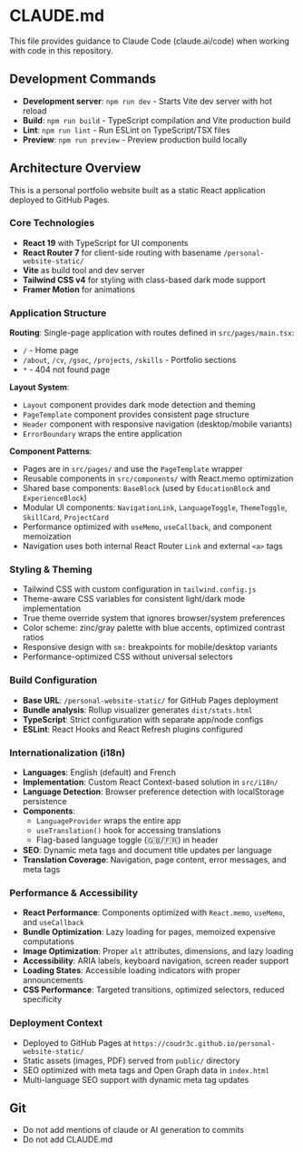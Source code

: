# CLAUDE.md

This file provides guidance to Claude Code (claude.ai/code) when working with code in this repository.

## Development Commands

- **Development server**: `npm run dev` - Starts Vite dev server with hot reload
- **Build**: `npm run build` - TypeScript compilation and Vite production build
- **Lint**: `npm run lint` - Run ESLint on TypeScript/TSX files
- **Preview**: `npm run preview` - Preview production build locally

## Architecture Overview

This is a personal portfolio website built as a static React application deployed to GitHub Pages.

### Core Technologies
- **React 19** with TypeScript for UI components
- **React Router 7** for client-side routing with basename `/personal-website-static/`
- **Vite** as build tool and dev server
- **Tailwind CSS v4** for styling with class-based dark mode support
- **Framer Motion** for animations

### Application Structure

**Routing**: Single-page application with routes defined in `src/pages/main.tsx`:
- `/` - Home page
- `/about`, `/cv`, `/gsoc`, `/projects`, `/skills` - Portfolio sections
- `*` - 404 not found page

**Layout System**: 
- `Layout` component provides dark mode detection and theming
- `PageTemplate` component provides consistent page structure
- `Header` component with responsive navigation (desktop/mobile variants)
- `ErrorBoundary` wraps the entire application

**Component Patterns**:
- Pages are in `src/pages/` and use the `PageTemplate` wrapper
- Reusable components in `src/components/` with React.memo optimization
- Shared base components: `BaseBlock` (used by `EducationBlock` and `ExperienceBlock`)
- Modular UI components: `NavigationLink`, `LanguageToggle`, `ThemeToggle`, `SkillCard`, `ProjectCard`
- Performance optimized with `useMemo`, `useCallback`, and component memoization
- Navigation uses both internal React Router `Link` and external `<a>` tags

### Styling & Theming
- Tailwind CSS with custom configuration in `tailwind.config.js`
- Theme-aware CSS variables for consistent light/dark mode implementation
- True theme override system that ignores browser/system preferences
- Color scheme: zinc/gray palette with blue accents, optimized contrast ratios
- Responsive design with `sm:` breakpoints for mobile/desktop variants
- Performance-optimized CSS without universal selectors

### Build Configuration
- **Base URL**: `/personal-website-static/` for GitHub Pages deployment
- **Bundle analysis**: Rollup visualizer generates `dist/stats.html`
- **TypeScript**: Strict configuration with separate app/node configs
- **ESLint**: React Hooks and React Refresh plugins configured

### Internationalization (i18n)
- **Languages**: English (default) and French
- **Implementation**: Custom React Context-based solution in `src/i18n/`
- **Language Detection**: Browser preference detection with localStorage persistence
- **Components**: 
  - `LanguageProvider` wraps the entire app
  - `useTranslation()` hook for accessing translations
  - Flag-based language toggle (🇬🇧/🇫🇷) in header
- **SEO**: Dynamic meta tags and document title updates per language
- **Translation Coverage**: Navigation, page content, error messages, and meta tags

### Performance & Accessibility
- **React Performance**: Components optimized with `React.memo`, `useMemo`, and `useCallback`
- **Bundle Optimization**: Lazy loading for pages, memoized expensive computations
- **Image Optimization**: Proper `alt` attributes, dimensions, and lazy loading
- **Accessibility**: ARIA labels, keyboard navigation, screen reader support
- **Loading States**: Accessible loading indicators with proper announcements
- **CSS Performance**: Targeted transitions, optimized selectors, reduced specificity

### Deployment Context
- Deployed to GitHub Pages at `https://coudr3c.github.io/personal-website-static/`
- Static assets (images, PDF) served from `public/` directory
- SEO optimized with meta tags and Open Graph data in `index.html`
- Multi-language SEO support with dynamic meta tag updates

## Git
- Do not add mentions of claude or AI generation to commits
- Do not add CLAUDE.md